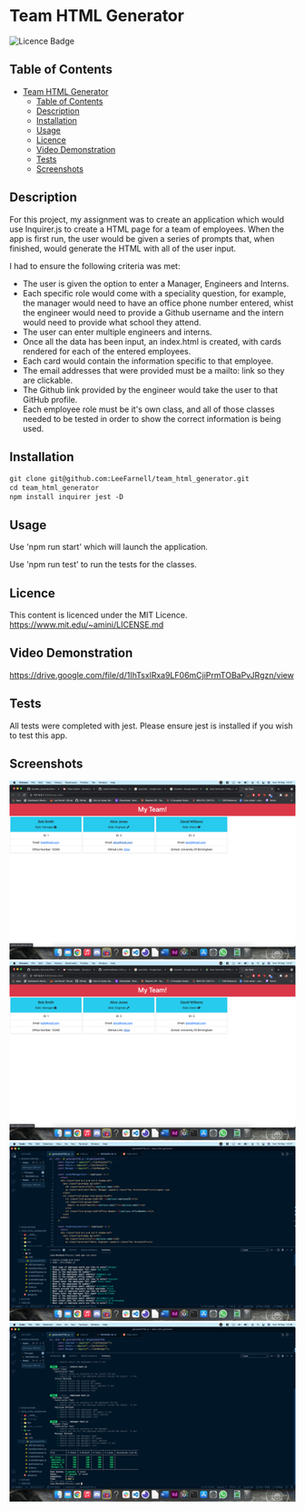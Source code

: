 # Team HTML Generator

![Licence Badge](https://img.shields.io/badge/licence-MIT-green)

## Table of Contents

- [Team HTML Generator](#team-html-generator)
  - [Table of Contents](#table-of-contents)
  - [Description](#description)
  - [Installation](#installation)
  - [Usage](#usage)
  - [Licence](#licence)
  - [Video Demonstration](#video-demonstration)
  - [Tests](#tests)
  - [Screenshots](#screenshots)

## Description

For this project, my assignment was to create an application which would use Inquirer.js to create a HTML page for a team of employees. When the app is first run, the user would be given a series of prompts that, when finished, would generate the HTML with all of the user input.

I had to ensure the following criteria was met:

- The user is given the option to enter a Manager, Engineers and Interns.
- Each specific role would come with a speciality question, for example, the manager would need to have an office phone number entered, whist the engineer would need to provide a Github username and the intern would need to provide what school they attend.
- The user can enter multiple engineers and interns.
- Once all the data has been input, an index.html is created, with cards rendered for each of the entered employees.
- Each card would contain the information specific to that employee.
- The email addresses that were provided must be a mailto: link so they are clickable.
- The Github link provided by the engineer would take the user to that GitHub profile.
- Each employee role must be it's own class, and all of those classes needed to be tested in order to show the correct information is being used.

## Installation

```
git clone git@github.com:LeeFarnell/team_html_generator.git
cd team_html_generator
npm install inquirer jest -D
```

## Usage

Use 'npm run start' which will launch the application.

Use 'npm run test' to run the tests for the classes.

## Licence

This content is licenced under the MIT Licence.
https://www.mit.edu/~amini/LICENSE.md

## Video Demonstration

https://drive.google.com/file/d/1IhTsxlRxa9LF06mCjiPrmTOBaPvJRgzn/view

## Tests

All tests were completed with jest. Please ensure jest is installed if you wish to test this app.

## Screenshots

![screenshot1](./images/team-html-generator-1.png)
![screenshot2](./images/team-html-generator-2.png)
![screenshot3](./images/team-html-generator-3.png)
![screenshot4](./images/team-html-generator-4.png)
